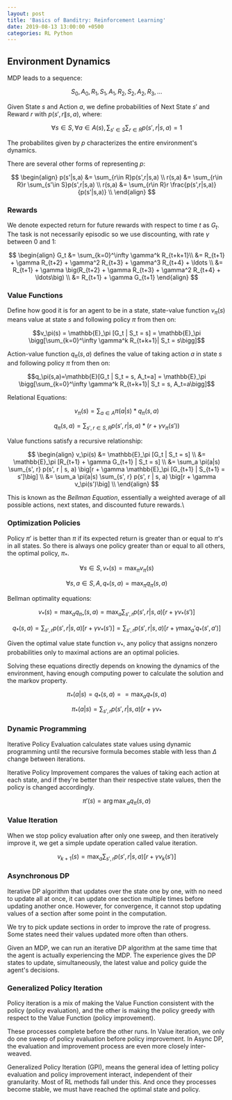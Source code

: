 ```yaml
---
layout: post
title: 'Basics of Banditry: Reinforcement Learning'
date: 2019-08-13 13:00:00 +0500
categories: RL Python
---
```



## Environment Dynamics



MDP leads to a sequence:

$$
S_0,A_0,R_1,S_1,A_1,R_2,S_2,A_2,R_3,\ldots
$$

Given State $s$ and Action $a$, we define probabilities of Next State $s'$ and Reward $r$ with $p(s',r\|s,a)$, where:

$$
\forall s\in S, \forall a \in A(s), \sum_{s'\in S} \sum_{r\in R} p(s',r|s,a) = 1
$$

The probabilites given by $p$ characterizes the entire environment's dynamics.

There are several other forms of representing $p$:
<!-- State Transition Probabilities
Expected rewards for State-Action Pairs
Expected Rewards for State - Action - Next-State triples:} -->

$$
\begin{align}
    p(s'|s,a) &= \sum_{r\in R}p(s',r|s,a) \\
    r(s,a) &= \sum_{r\in R}r \sum_{s'\in S}p(s',r|s,a) \\
    r(s,a) &= \sum_{r\in R}r \frac{p(s',r|s,a)}{p(s'|s,a)} \\
\end{align}
$$

### Rewards

We denote expected return for future rewards with respect to time $t$ as $G_t$. The task is not necessarily episodic so we use discounting, with rate $\gamma$ between 0 and 1:

$$
\begin{align}
    G_t &= \sum_{k=0}^\infty \gamma^k R_{t+k+1}\\
    &= R_{t+1} + \gamma R_{t+2} + \gamma^2 R_{t+3} + \gamma^3 R_{t+4} + \ldots \\
    &= R_{t+1} + \gamma \big(R_{t+2} + \gamma R_{t+3} + \gamma^2 R_{t+4} + \ldots\big) \\
    &= R_{t+1} + \gamma G_{t+1}
\end{align}
$$

### Value Functions

Define how good it is for an agent to be in a state, state-value function $v_\pi(s)$ means value at state $s$ and following policy $\pi$ from then on:

$$v_\pi(s) = \mathbb{E}_\pi [G_t | S_t = s] = \mathbb{E}_\pi \bigg[\sum_{k=0}^\infty \gamma^k R_{t+k+1}| S_t = s\bigg]$$

Action-value function $q_\pi(s, a)$ defines the value of taking action $a$ in state $s$ and following policy $\pi$ from then on:

$$q_\pi(s,a)=\mathbb{E}[G_t | S_t = s, A_t=a] = \mathbb{E}_\pi \bigg[\sum_{k=0}^\infty \gamma^k R_{t+k+1}| S_t = s, A_t=a\bigg]$$

Relational Equations:

$$v_\pi(s) = \sum_{a\in A} \pi(a|s) * q_\pi(s, a)$$

$$q_\pi(s, a) = \sum_{s', r\in S, R} p(s', r | s, a) * (r + \gamma v_\pi(s'))$$

Value functions satisfy a recursive relationship:

$$
\begin{align}
    v_\pi(s) &= \mathbb{E}_\pi [G_t | S_t = s] \\
    &= \mathbb{E}_\pi [R_{t+1} + \gamma G_{t+1} | S_t = s] \\
    &= \sum_a \pi(a|s) \sum_{s', r} p(s', r | s, a) \big[r + \gamma \mathbb{E}_\pi [G_{t+1} | S_{t+1} = s']\big] \\
    &= \sum_a \pi(a|s) \sum_{s', r} p(s', r | s, a) \big[r + \gamma v_\pi(s')\big] \\
\end{align}
$$

This is known as the *Bellman Equation*, essentially a weighted average of all possible actions, next states, and discounted future rewards.\\

### Optimization Policies

Policy $\pi'$ is better than $\pi$ if its expected return is greater than or equal to $\pi$'s in all states. So there is always one policy greater than or equal to all others, the optimal policy, $\pi_*$. 

$$\forall s\in S, v_*(s)=\max_\pi v_\pi(s)$$

$$\forall s, a\in S, A, q_*(s,a)=\max_\pi q_\pi(s,a)$$

Bellman optimality equations:

$$v_*(s)=\max_a q_{\pi_*}(s,a) = \max_a \sum_{s', r} p(s', r | s, a) [r + \gamma v_*(s')]$$

$$q_*(s,a) = \sum_{s',r}p(s', r | s, a) [r + \gamma  v_*(s')]= \sum_{s',r}p(s', r | s, a) [r + \gamma \max_a' q_*(s',a')]$$

Given the optimal value state function $v_*$, any policy that assigns nonzero probabilities only to maximal actions are an optimal policies.

Solving these equations directly depends on knowing the dynamics of the environment, having enough computing power to calculate the solution and the markov property. 

$$\pi_*(a|s) = q_{*}(s,a) == \max_a q_{*}(s,a)$$

$$\pi_*(a|s) = \sum_{s', r} p(s', r | s, a) [r + \gamma v_*$$


### Dynamic Programming

Iterative Policy Evaluation calculates state values using dynamic programming until the recursive formula becomes stable with less than $\Delta$ change between iterations.

Iterative Policy Improvement compares the values of taking each action at each state, and if they're better than their respective state values, then the policy is changed accordingly.

$$\pi'(s) = {\arg\max}_a q_\pi (s,a)$$

### Value Iteration

When we stop policy evaluation after only one sweep, and then iteratively improve it, we get a simple update operation called value iteration.

$$v_{k+1}(s) = \max_a \sum_{s',r} p(s',r|s,a)\big[r+\gamma v_k(s')\big]$$

### Asynchronous DP

Iterative DP algorithm that updates over the state one by one, with no need to update all at once, it can update one section multiple times before updating another once. However, for convergence, it cannot stop updating values of a section after some point in the computation.

We try to pick update sections in order to improve the rate of progress. Some states need their values updated more often than others.

Given an MDP, we can run an iterative DP algorithm at the same time that the agent is actually experiencing the MDP. The experience gives the DP states to update, simultaneously, the latest value and policy guide the agent's decisions.


### Generalized Policy Iteration

Policy iteration is a mix of making the Value Function consistent with the policy (policy evaluation), and the other is making the policy greedy with respect to the Value Function (policy improvement).

These processes complete before the other runs. In Value iteration, we only do one sweep of policy evaluation before policy improvement. In Async DP, the evaluation and improvement process are even more closely inter-weaved.

Generalized Policy Iteration (GPI), means the general idea of letting policy evaluation and policy improvement interact, independent of their granularity. Most of RL methods fall under this. And once they processes become stable, we must have reached the optimal state and policy.